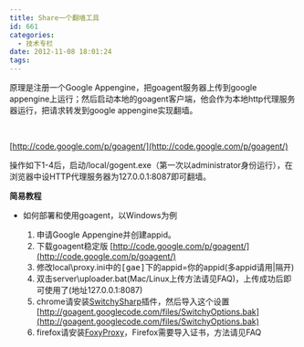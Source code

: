 ```yaml
---
title: Share一个翻墙工具
id: 661
categories:
  - 技术专栏
date: 2012-11-08 18:01:24
tags:
---
```


原理是注册一个Google Appengine，把goagent服务器上传到google appengine上运行；然后启动本地的goagent客户端，他会作为本地http代理服务器运行，把请求转发到google appengine实现翻墙。

&nbsp;

[http://code.google.com/p/goagent/](http://code.google.com/p/goagent/)

<!--more-->

操作如下1-4后，启动/local/gogent.exe（第一次以administrator身份运行），在浏览器中设HTTP代理服务器为127.0.0.1:8087即可翻墙。

**简易教程**

*   如何部署和使用goagent，以Windows为例

    1.  申请Google Appengine并创建appid。
    2.  下载goagent稳定版 [http://code.google.com/p/goagent/](http://code.google.com/p/goagent/)
    3.  修改local\proxy.ini中的<tt>[gae]</tt>下的appid=你的appid(多appid请用|隔开)
    4.  双击server\uploader.bat(Mac/Linux上传方法请见FAQ)，上传成功后即可使用了(地址127.0.0.1:8087)
    5.  chrome请安装[SwitchySharp](https://chrome.google.com/webstore/detail/dpplabbmogkhghncfbfdeeokoefdjegm)插件，然后导入这个设置[http://goagent.googlecode.com/files/SwitchyOptions.bak](http://goagent.googlecode.com/files/SwitchyOptions.bak)
    6.  firefox请安装[FoxyProxy](https://addons.mozilla.org/zh-cn/firefox/addon/foxyproxy-standard/)，Firefox需要导入证书，方法请见FAQ
&nbsp;